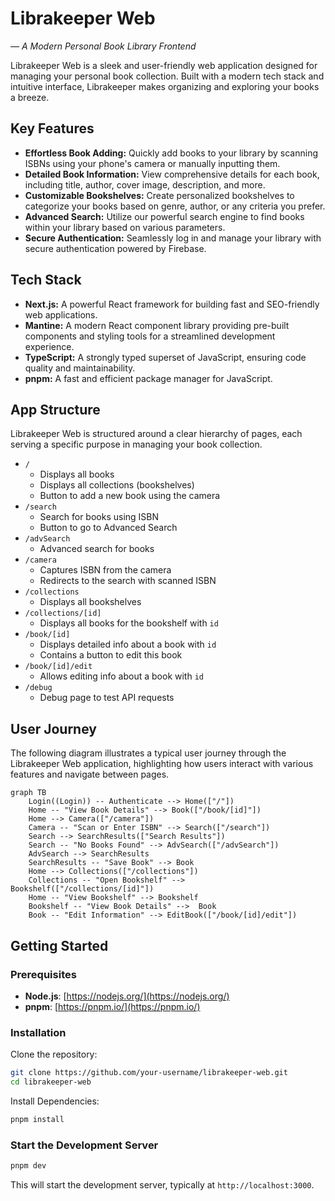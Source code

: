 # Librakeeper Web

*― A Modern Personal Book Library Frontend*

Librakeeper Web is a sleek and user-friendly web application designed for managing your personal book collection. Built with a modern tech stack and intuitive interface, Librakeeper makes organizing and exploring your books a breeze.

## Key Features

- **Effortless Book Adding:** Quickly add books to your library by scanning ISBNs using your phone's camera or manually inputting them.
- **Detailed Book Information:** View comprehensive details for each book, including title, author, cover image, description, and more.
- **Customizable Bookshelves:** Create personalized bookshelves to categorize your books based on genre, author, or any criteria you prefer.
- **Advanced Search:** Utilize our powerful search engine to find books within your library based on various parameters.
- **Secure Authentication:** Seamlessly log in and manage your library with secure authentication powered by Firebase.

## Tech Stack

- **Next.js:** A powerful React framework for building fast and SEO-friendly web applications.
- **Mantine:** A modern React component library providing pre-built components and styling tools for a streamlined development experience.
- **TypeScript:** A strongly typed superset of JavaScript, ensuring code quality and maintainability.
- **pnpm:** A fast and efficient package manager for JavaScript.

## App Structure

Librakeeper Web is structured around a clear hierarchy of pages, each serving a specific purpose in managing your book collection. 

- `/`
    - Displays all books
    - Displays all collections (bookshelves)
    - Button to add a new book using the camera
- `/search`
    - Search for books using ISBN
    - Button to go to Advanced Search
- `/advSearch`
    - Advanced search for books 
- `/camera`
    - Captures ISBN from the camera
    - Redirects to the search with scanned ISBN
- `/collections`
    - Displays all bookshelves
- `/collections/[id]`
    - Displays all books for the bookshelf with `id`
- `/book/[id]`
    - Displays detailed info about a book with `id`
    - Contains a button to edit this book
- `/book/[id]/edit`
    - Allows editing info about a book with `id`
- `/debug`
    - Debug page to test API requests

## User Journey

The following diagram illustrates a typical user journey through the Librakeeper Web application, highlighting how users interact with various features and navigate between pages.

```mermaid
graph TB
    Login((Login)) -- Authenticate --> Home(["/"]) 
    Home -- "View Book Details" --> Book(["/book/[id]"])  
    Home --> Camera(["/camera"]) 
    Camera -- "Scan or Enter ISBN" --> Search(["/search"])  
    Search --> SearchResults(["Search Results"])
    Search -- "No Books Found" --> AdvSearch(["/advSearch"]) 
    AdvSearch --> SearchResults
    SearchResults -- "Save Book" --> Book 
    Home --> Collections(["/collections"]) 
    Collections -- "Open Bookshelf" --> Bookshelf(["/collections/[id]"]) 
    Home -- "View Bookshelf" --> Bookshelf
    Bookshelf -- "View Book Details" -->  Book
    Book -- "Edit Information" --> EditBook(["/book/[id]/edit"]) 
```

## Getting Started

### Prerequisites
- **Node.js**: [https://nodejs.org/](https://nodejs.org/)
- **pnpm**: [https://pnpm.io/](https://pnpm.io/)

### Installation

Clone the repository:

```bash
git clone https://github.com/your-username/librakeeper-web.git
cd librakeeper-web
```

Install Dependencies:

```bash
pnpm install 
```

### Start the Development Server

```bash
pnpm dev
```

This will start the development server, typically at `http://localhost:3000`.
